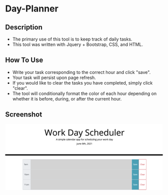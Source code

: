 # Day-Planner

## Description

- The primary use of this tool is to keep track of daily tasks. 
- This tool was written with Jquery + Bootstrap, CSS, and HTML.

## How To Use 
- Write your task corresponding to the correct hour and click "save".
- Your task will persist upon page refresh. 
- If you would like to clear the tasks you have completed, simply click "clear". 
- The tool will conditionally format the color of each hour depending on whether it is before, during, or after the current hour. 

## Screenshot
![Deployed Day-Planner Application](assets/images/dayplanner-ss.png)